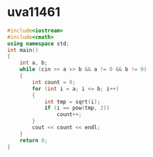 # uva11461

```cpp title="uva11461.cpp" showLineNumbers
#include<iostream>
#include<cmath>
using namespace std;
int main()
{
	int a, b;
	while (cin >> a >> b && a != 0 && b != 0)
	{
		int count = 0;
		for (int i = a; i <= b; i++)
		{
			int tmp = sqrt(i);
			if (i == pow(tmp, 2))
				count++;
		}
		cout << count << endl;
	}
	return 0;
}
```